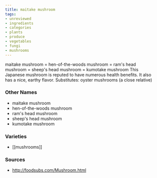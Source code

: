 ```yaml
---
title: maitake mushroom
tags:
- unreviewed
- ingredients
- categories
- plants
- produce
- vegetables
- fungi
- mushrooms
---
```

maitake mushroom = hen-of-the-woods mushroom = ram's head mushroom = sheep's head mushroom = kumotake mushroom This Japanese mushroom is reputed to have numerous health benefits. It also has a nice, earthy flavor. Substitutes: oyster mushrooms (a close relative)

### Other Names

* maitake mushroom
* hen-of-the-woods mushroom
* ram's head mushroom
* sheep's head mushroom
* kumotake mushroom

### Varieties

* [[mushrooms]]

### Sources
* http://foodsubs.com/Mushroom.html
